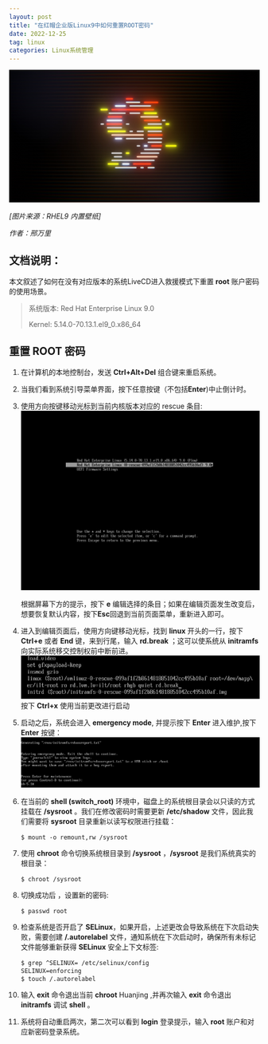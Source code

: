 ```yaml
---
layout: post
title: "在红帽企业版Linux9中如何重置ROOT密码"
date: 2022-12-25
tag: linux
categories: Linux系统管理
---
```

![rhel9](/assets/images/2022-12-25/rhel9-backlit-lines.jpg)

*[图片来源：RHEL9 内置壁纸]*

*作者：邢万里*

## 文档说明：

本文叙述了如何在没有对应版本的系统LiveCD进入救援模式下重置 **root** 账户密码的使用场景。

> 系统版本: Red Hat Enterprise Linux 9.0
> 
> Kernel: 5.14.0-70.13.1.el9_0.x86_64


## 重置 ROOT 密码

1. 在计算机的本地控制台，发送 **Ctrl+Alt+Del** 组合键来重启系统。

2. 当我们看到系统引导菜单界面，按下任意按键（不包括**Enter**)中止倒计时。

3. 使用方向按键移动光标到当前内核版本对应的 rescue 条目:
![select-kernel-item](/assets/images/2022-12-25/select-kernel-item.png)

   根据屏幕下方的提示，按下 **e** 编辑选择的条目；如果在编辑页面发生改变后，想要恢复默认内容，按下**Esc**回退到当前页面菜单，重新进入即可。

4. 进入到编辑页面后，使用方向键移动光标，找到 **linux** 开头的一行，按下 **Ctrl+e** 或者 **End** 键，来到行尾，输入 **rd.break** ；这可以使系统从 **initramfs** 向实际系统移交控制权前中断前进。
![kernel-command-line](/assets/images/2022-12-25/kernel-command-line.png)
  按下 **Ctrl+x** 使用当前更改进行启动

5. 启动之后，系统会进入 **emergency mode**, 并提示按下 **Enter** 进入维护,按下 **Enter** 按键：
![chroot-jail](/assets/images/2022-12-25/chroot-jail.png)

6. 在当前的 **shell (switch_root)** 环境中，磁盘上的系统根目录会以只读的方式挂载在 **/sysroot** 。我们在修改密码时需要更新 **/etc/shadow** 文件，因此我们需要将 **sysroot** 目录重新以读写权限进行挂载：
   ```shell
   $ mount -o remount,rw /sysroot
   ```

7. 使用 **chroot** 命令切换系统根目录到 **/sysroot** ，**/sysroot** 是我们系统真实的根目录：
   ```shell
   $ chroot /sysroot
   ```

8. 切换成功后 ，设置新的密码:
   ```shell
   $ passwd root
   ```

9. 检查系统是否开启了 **SELinux**，如果开启，上述更改会导致系统在下次启动失败，需要创建 **/.autorelabel** 文件，通知系统在下次启动时，确保所有未标记文件能够重新获得 **SELinux** 安全上下文标签:
   ```shell
   $ grep ^SELINUX= /etc/selinux/config
   SELINUX=enforcing
   $ touch /.autorelabel
   ```
10. 输入 **exit** 命令退出当前 **chroot** Huanjing ,并再次输入 **exit** 命令退出 **initramfs** 调试 **shell** 。

11. 系统将自动重启两次，第二次可以看到 **login** 登录提示，输入 **root** 账户和对应新密码登录系统。



